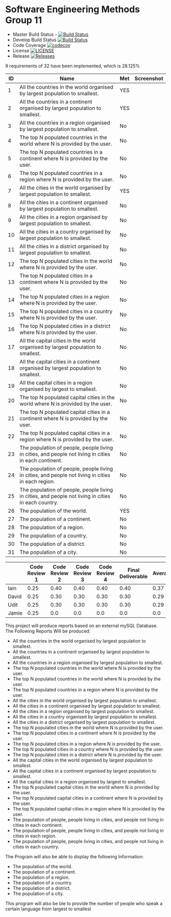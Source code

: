 # Software Engineering Methods Group 11
- Master Build Status - [![Build Status](https://travis-ci.org/iainmclachlan/seMethodsGroup11.svg?branch=master)](https://travis-ci.org/iainmclachlan/seMethodsGroup11)
- Develop Build Status [![Build Status](https://travis-ci.org/iainmclachlan/seMethodsGroup11.svg?branch=develop)](https://travis-ci.org/iainmclachlan/seMethodsGroup11)
- Code Coverage [![codecov](https://codecov.io/gh/iainmclachlan/seMethodsGroup11/branch/master/graph/badge.svg)](https://codecov.io/gh/iainmclachlan/seMethodsGroup11)
- License [![LICENSE](https://img.shields.io/github/license/iainmclachlan/seMethodsGroup11.svg?style=flat-square)](https://github.com/iainmclachlan/seMethodsGroup11/blob/master/LICENSE)
- Release [![Releases](https://img.shields.io/github/release/iainmclachlan/seMethodsGroup11.svg?style=flat-square)](https://github.com/iainmclachlan/seMethodsGroup11/releases)


9 requirements of 32 have been implemented, which is 28.125%

| ID | Name | Met | Screenshot |
| --- | --- | --- | --- |
| 1 | All the countries in the world organised by largest population to smallest. | YES |  |
| 2 | All the countries in a continent organised by largest population to smallest. | YES |  |
| 3 | All the countries in a region organised by largest population to smallest. | No |  |
| 4 | The top N populated countries in the world where N is provided by the user. | No |  |
| 5 | The top N populated countries in a continent where N is provided by the user. | No |  |
| 6 | The top N populated countries in a region where N is provided by the user. | No |  |
| 7 | All the cities in the world organised by largest population to smallest. | YES |  |
| 8 | All the cities in a continent organised by largest population to smallest. | No |  |
| 9 | All the cities in a region organised by largest population to smallest. | No |  |
| 10 | All the cities in a country organised by largest population to smallest. | No |  |
| 11 | All the cities in a district organised by largest population to smallest. | No |  |
| 12 | The top N populated cities in the world where N is provided by the user. | No |  |
| 13 | The top N populated cities in a continent where N is provided by the user. | No |  |
| 14 | The top N populated cities in a region where N is provided by the user. | No |  |
| 15 | The top N populated cities in a country where N is provided by the user. | No |  |
| 16 | The top N populated cities in a district where N is provided by the user. | No |  |
| 17 | All the capital cities in the world organised by largest population to smallest. | No |  |
| 18 | All the capital cities in a continent organised by largest population to smallest. | No |  |
| 19 | All the capital cities in a region organised by largest to smallest. | No |  |
| 20 | The top N populated capital cities in the world where N is provided by the user. | No |  |
| 21 | The top N populated capital cities in a continent where N is provided by the user. | No |  |
| 22 | The top N populated capital cities in a region where N is provided by the user. | No |  |
| 23 | The population of people, people living in cities, and people not living in cities in each continent. | No |  |
| 24 | The population of people, people living in cities, and people not living in cities in each region. | No  |  |
| 25 | The population of people, people living in cities, and people not living in cities in each country. | No |  |
| 26 | The population of the world. | YES  |  |
| 27 | The population of a continent. | No |  |
| 28 | The population of a region. | No |  |
| 29 | The population of a country. | No |  |
| 30 | The population of a district. | No |  |
| 31 | The population of a city. | No | |


|      | Code Review 1 | Code Review 2 | Code Review 3 | Code Review 4 | Final Deliverable | Average |
|------|---------------|---------------|---------------|---------------|-------------------|-------|
| Iain | 0.25 | 0.40 | 0.40 | 0.40 | 0.40 | 0.37 |
| David | 0.25 | 0.30 | 0.30 | 0.30 | 0.30 | 0.29 |
| Udit | 0.25 | 0.30 | 0.30 | 0.30 | 0.30 | 0.29 |
| Jamie | 0.25 | 0.0 | 0.0 | 0.0 | 0.0 | 0.0 |




This project will produce reports based on an external mySQL Database.
The Following Reports Will be produced:

- All the countries in the world organised by largest population to smallest.
- All the countries in a continent organised by largest population to smallest.
- All the countries in a region organised by largest population to smallest.
- The top N populated countries in the world where N is provided by the user.
- The top N populated countries in the world where N is provided by the user.
- The top N populated countries in a region where N is provided by the user.
- All the cities in the world organised by largest population to smallest.
- All the cities in a continent organised by largest population to smallest.
- All the cities in a region organised by largest population to smallest.
- All the cities in a country organised by largest population to smallest.
- All the cities in a district organised by largest population to smallest.
- The top N populated cities in the world where N is provided by the user.
- The top N populated cities in a continent where N is provided by the user.
- The top N populated cities in a region where N is provided by the user.
- The top N populated cities in a country where N is provided by the user.
- The top N populated cities in a district where N is provided by the user.
- All the capital cities in the world organised by largest population to smallest.
- All the capital cities in a continent organised by largest population to smallest.
- All the capital cities in a region organised by largest to smallest.
- The top N populated capital cities in the world where N is provided by the user.
- The top N populated capital cities in a continent where N is provided by the user.
- The top N populated capital cities in a region where N is provided by the user.
- The population of people, people living in cities, and people not living in cities in each continent.
- The population of people, people living in cities, and people not living in cities in each region.
- The population of people, people living in cities, and people not living in cities in each country.

The Program will also be able to display the following Information:
- The population of the world.
- The population of a continent.
- The population of a region.
- The population of a country.
- The population of a district.
- The population of a city.

This program will also be ble to provide the number of people who speak a certain language from largest to smallest
